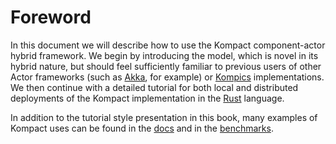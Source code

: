# Foreword

In this document we will describe how to use the Kompact component-actor hybrid framework. We begin by introducing the model, which is novel in its hybrid nature, but should feel sufficiently familiar to previous users of other Actor frameworks (such as [Akka](https://akka.io/), for example) or [Kompics](https://kompics.github.io/kompics-scala/) implementations. We then continue with a detailed tutorial for both local and distributed deployments of the Kompact implementation in the [Rust](https://www.rust-lang.org/) language.

In addition to the tutorial style presentation in this book, many examples of Kompact uses can be found in the [docs](https://docs.rs/kompact/latest/kompact/) and in the [benchmarks](https://github.com/kompics/kompicsbenches/tree/master/kompact).
